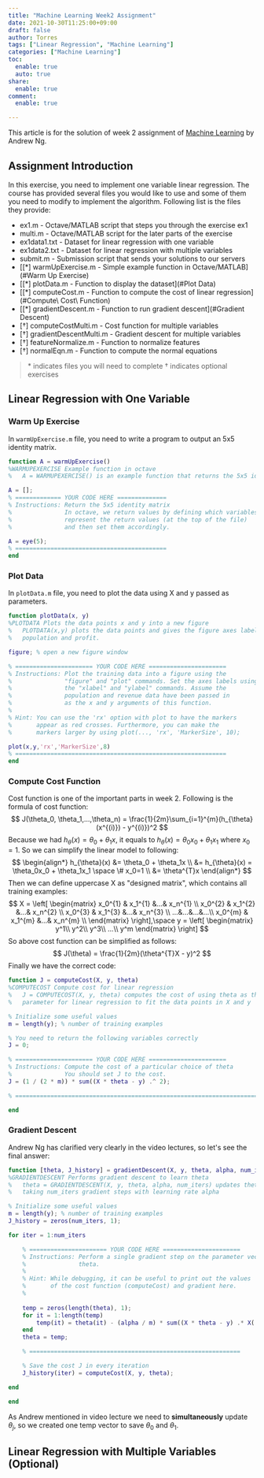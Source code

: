 ```yaml
---
title: "Machine Learning Week2 Assignment"
date: 2021-10-30T11:25:00+09:00
draft: false
author: Torres
tags: ["Linear Regression", "Machine Learning"]
categories: ["Machine Learning"]
toc:
  enable: true
  auto: true
share:
  enable: true
comment:
  enable: true

---
```


This article is for the solution of week 2 assignment of [Machine Learning](https://www.coursera.org/learn/machine-learning/home/welcome) by Andrew Ng.

## Assignment Introduction

In this exercise, you need to implement one variable linear regression. The course has provided several files you would like to use and some of them you need to modify to implement the algorithm. Following list is the files they provide:

- ex1.m - Octave/MATLAB script that steps you through the exercise ex1 
- multi.m - Octave/MATLAB script for the later parts of the exercise 
- ex1data1.txt - Dataset for linear regression with one variable 
- ex1data2.txt - Dataset for linear regression with multiple variables 
- submit.m - Submission script that sends your solutions to our servers
- [[\*] warmUpExercise.m - Simple example function in Octave/MATLAB](#Warm Up Exercise)
- [[\*] plotData.m - Function to display the dataset](#Plot Data)
- [[\*] computeCost.m - Function to compute the cost of linear regression](#Compute\ Cost\ Function)
- [[\*] gradientDescent.m - Function to run gradient descent](#Gradient Descent)
- [†] computeCostMulti.m - Cost function for multiple variables
- [†] gradientDescentMulti.m - Gradient descent for multiple variables
- [†] featureNormalize.m - Function to normalize features
- [†] normalEqn.m - Function to compute the normal equations

> \* indicates files you will need to complete 
> † indicates optional exercises

## Linear Regression with One Variable

### Warm Up Exercise

In `warmUpExercise.m` file, you need to write a program to output an 5x5 identity matrix.

```matlab
function A = warmUpExercise()
%WARMUPEXERCISE Example function in octave
%   A = WARMUPEXERCISE() is an example function that returns the 5x5 identity matrix

A = [];
% ============= YOUR CODE HERE ==============
% Instructions: Return the 5x5 identity matrix 
%               In octave, we return values by defining which variables
%               represent the return values (at the top of the file)
%               and then set them accordingly. 

A = eye(5);
% ===========================================
end

```

### Plot Data

In `plotData.m` file, you need to plot the data using X and y passed as parameters.

```matlab
function plotData(x, y)
%PLOTDATA Plots the data points x and y into a new figure 
%   PLOTDATA(x,y) plots the data points and gives the figure axes labels of
%   population and profit.

figure; % open a new figure window

% ====================== YOUR CODE HERE ======================
% Instructions: Plot the training data into a figure using the 
%               "figure" and "plot" commands. Set the axes labels using
%               the "xlabel" and "ylabel" commands. Assume the 
%               population and revenue data have been passed in
%               as the x and y arguments of this function.
%
% Hint: You can use the 'rx' option with plot to have the markers
%       appear as red crosses. Furthermore, you can make the
%       markers larger by using plot(..., 'rx', 'MarkerSize', 10);

plot(x,y,'rx','MarkerSize',8)
% ============================================================
end

```

### Compute Cost Function

Cost function is one of the important parts in week 2. Following is the formula of cost function:
$$
J(\theta_0, \theta_1,...,\theta_n) = \frac{1}{2m}\sum_{i=1}^{m}(h_{\theta}(x^{(i)}) - y^{(i)})^2
$$
Because we had $h_{\theta}(x) = \theta_0 + \theta_1x$, it equals to $h_{\theta}(x) = \theta_0x_0 + \theta_1x_1$ where $x_0 = 1$. So we can simplify the linear model to following:
$$
\begin{align*}
h_{\theta}(x) &= \theta_0 + \theta_1x \\
&= h_{\theta}(x) = \theta_0x_0 + \theta_1x_1 \space \# x_0=1 \\
&= \theta^{T}x
\end{align*}
$$
Then we can define uppercase X as "designed matrix", which contains all training examples:
$$
X = \left[
\begin{matrix}
x_0^{1} & x_1^{1} &...& x_n^{1} \\
x_0^{2} & x_1^{2} &...& x_n^{2} \\
x_0^{3} & x_1^{3} &...& x_n^{3} \\
...&...&...&...\\
x_0^{m} & x_1^{m} &...& x_n^{m} \\
\end{matrix}
\right],\space
y = \left[
\begin{matrix}
y^1\\
y^2\\
y^3\\
...\\
y^m
\end{matrix}
\right]
$$
So above cost function can be simplified as follows:
$$
J(\theta) = \frac{1}{2m}(\theta^{T}X - y)^2
$$
Finally we have the correct code:

```matlab
function J = computeCost(X, y, theta)
%COMPUTECOST Compute cost for linear regression
%   J = COMPUTECOST(X, y, theta) computes the cost of using theta as the
%   parameter for linear regression to fit the data points in X and y

% Initialize some useful values
m = length(y); % number of training examples

% You need to return the following variables correctly 
J = 0;

% ====================== YOUR CODE HERE ======================
% Instructions: Compute the cost of a particular choice of theta
%               You should set J to the cost.
J = (1 / (2 * m)) * sum((X * theta - y) .^ 2);

% =========================================================================

end
```

### Gradient Descent

Andrew Ng has clarified very clearly in the video lectures, so let's see the final answer:

```matlab
function [theta, J_history] = gradientDescent(X, y, theta, alpha, num_iters)
%GRADIENTDESCENT Performs gradient descent to learn theta
%   theta = GRADIENTDESCENT(X, y, theta, alpha, num_iters) updates theta by 
%   taking num_iters gradient steps with learning rate alpha

% Initialize some useful values
m = length(y); % number of training examples
J_history = zeros(num_iters, 1);

for iter = 1:num_iters

    % ====================== YOUR CODE HERE ======================
    % Instructions: Perform a single gradient step on the parameter vector
    %               theta. 
    %
    % Hint: While debugging, it can be useful to print out the values
    %       of the cost function (computeCost) and gradient here.
    %
    
    temp = zeros(length(theta), 1);
    for it = 1:length(temp)
        temp(it) = theta(it) - (alpha / m) * sum((X * theta - y) .* X(:,it));
    end
    theta = temp;

    % ============================================================

    % Save the cost J in every iteration    
    J_history(iter) = computeCost(X, y, theta);

end

end

```

As Andrew mentioned in video lecture we need to **simultaneously** update $\theta_j$, so we created one temp vector to save $\theta_0$ and $\theta_1$.

## Linear Regression with Multiple Variables (Optional)

